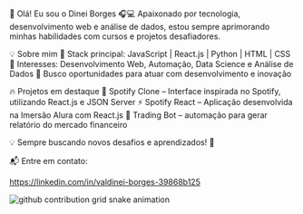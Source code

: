 🚀 Olá! Eu sou o Dinei Borges 🎧💻
Apaixonado por tecnologia, desenvolvimento web e análise de dados, estou sempre aprimorando minhas habilidades com cursos e projetos desafiadores.

💡 Sobre mim
🔹 Stack principal: JavaScript | React.js | Python | HTML | CSS
🔹 Interesses: Desenvolvimento Web, Automação, Data Science e Análise de Dados
🔹 Busco oportunidades para atuar com desenvolvimento e inovação

🔥 Projetos em destaque
🎵 Spotify Clone – Interface inspirada no Spotify, utilizando React.js e JSON Server
⚡ Spotify React – Aplicação desenvolvida na Imersão Alura com React.js
🤖 Trading Bot – automação para gerar relatório do mercado financeiro

💡 Sempre buscando novos desafios e aprendizados! 🚀

📬 Entre em contato:

https://linkedin.com/in/valdinei-borges-39868b125



<picture>
  <source media="(prefers-color-scheme: dark)" srcset="https://raw.githubusercontent.com/BorgesDineii/BorgesDineii/output/github-contribution-grid-snake-dark.svg">
  <source media="(prefers-color-scheme: light)" srcset="https://raw.githubusercontent.com/BorgesDineii/BorgesDineii/output/github-contribution-grid-snake.svg">
  <img alt="github contribution grid snake animation" src="https://raw.githubusercontent.com/BorgesDineii/BorgesDineii/output/github-contribution-grid-snake.svg">
</picture>
